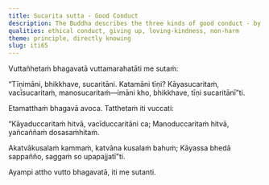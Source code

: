 ```yaml
---
title: Sucarita sutta - Good Conduct
description: The Buddha describes the three kinds of good conduct - by body, speech and mind.
qualities: ethical conduct, giving up, loving-kindness, non-harm
theme: principle, directly knowing
slug: iti65
---
```


Vuttañhetaṁ bhagavatā vuttamarahatāti me sutaṁ:

“Tīṇimāni, bhikkhave, sucaritāni. Katamāni tīṇi? Kāyasucaritaṁ, vacīsucaritaṁ, manosucaritaṁ—imāni kho, bhikkhave, tīṇi sucaritānī”ti.

Etamatthaṁ bhagavā avoca. Tatthetaṁ iti vuccati:

“Kāyaduccaritaṁ hitvā,
vacīduccaritāni ca;
Manoduccaritaṁ hitvā,
yañcaññaṁ dosasaṁhitaṁ.

Akatvākusalaṁ kammaṁ,
katvāna kusalaṁ bahuṁ;
Kāyassa bhedā sappañño,
saggaṁ so upapajjatī”ti.

Ayampi attho vutto bhagavatā, iti me sutanti.
